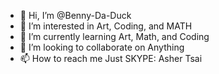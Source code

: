 - 🙂 Hi, I’m @Benny-Da-Duck
- 👀 I’m interested in Art, Coding, and MATH
- 🌱 I’m currently learning Art, Math, and Coding
- 💞️ I’m looking to collaborate on Anything
- 📫 How to reach me Just SKYPE: Asher Tsai
<!---
Benny-Da-Duck/Benny-Da-Duck is a ✨ special ✨ repository because its `README.md` (this file) appears on your GitHub profile.
You can click the Preview link to take a look at your changes.
--->
